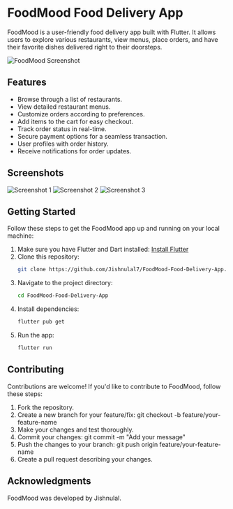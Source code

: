 # FoodMood Food Delivery App

FoodMood is a user-friendly food delivery app built with Flutter. It allows users to explore various restaurants, view menus, place orders, and have their favorite dishes delivered right to their doorsteps.

![FoodMood Screenshot](screenshots/screenshot1.png)

## Features

- Browse through a list of restaurants.
- View detailed restaurant menus.
- Customize orders according to preferences.
- Add items to the cart for easy checkout.
- Track order status in real-time.
- Secure payment options for a seamless transaction.
- User profiles with order history.
- Receive notifications for order updates.

## Screenshots

![Screenshot 1](screenshots/screenshot1.png)
![Screenshot 2](screenshots/screenshot2.png)
![Screenshot 3](screenshots/screenshot3.png)

## Getting Started

Follow these steps to get the FoodMood app up and running on your local machine:

1. Make sure you have Flutter and Dart installed: [Install Flutter](https://flutter.dev/docs/get-started/install)
2. Clone this repository:
   ```sh
   git clone https://github.com/Jishnulal7/FoodMood-Food-Delivery-App.git
3. Navigate to the project directory:
   ```sh
   cd FoodMood-Food-Delivery-App
4. Install dependencies:
   ```sh
   flutter pub get
5. Run the app:
   ```sh
   flutter run

## Contributing

Contributions are welcome! If you'd like to contribute to FoodMood, follow these steps:

   1. Fork the repository.
   2. Create a new branch for your feature/fix: git checkout -b feature/your-feature-name
   3. Make your changes and test thoroughly.
   4. Commit your changes: git commit -m "Add your message"
   5. Push the changes to your branch: git push origin feature/your-feature-name
   6. Create a pull request describing your changes.

## Acknowledgments

   FoodMood was developed by Jishnulal.
